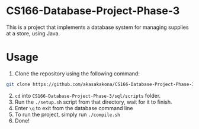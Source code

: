 # CS166-Database-Project-Phase-3
This is a project that implements a database system for managing supplies at a store, using Java.

# Usage
 1. Clone the repository using the following command:
 ```bash
 git clone https://github.com/akasakakona/CS166-Database-Project-Phase-3.git
 ```
 2. `cd` into `CS166-Database-Project-Phase-3/sql/scripts` folder.
 3. Run the `./setup.sh` script from that directory, wait for it to finish.
 4. Enter `\q` to exit from the database command line
 5. To run the project, simply run `./compile.sh`
 6. Done!
 
